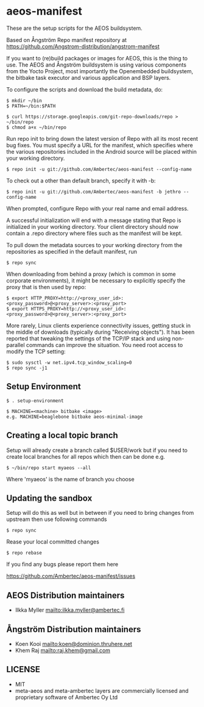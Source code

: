 aeos-manifest
==============

These are the setup scripts for the AEOS buildsystem. 

Based on Ångström Repo manifest repository at https://github.com/Angstrom-distribution/angstrom-manifest

If you want to (re)build packages or images for AEOS, this is the thing to use.
The AEOS and Ångström buildsystem is using various components from the Yocto Project, most importantly the Openembedded buildsystem, the bitbake task executor and various application and BSP layers.

To configure the scripts and download the build metadata, do:

	$ mkdir ~/bin
	$ PATH=~/bin:$PATH

	$ curl https://storage.googleapis.com/git-repo-downloads/repo > ~/bin/repo
	$ chmod a+x ~/bin/repo

Run repo init to bring down the latest version of Repo with all its most recent bug fixes. You must specify a URL for the manifest, which specifies where the various repositories included in the Android source will be placed within your working directory.

	$ repo init -u git://github.com/Ambertec/aeos-manifest --config-name

To check out a other than default branch, specify it with -b:

	$ repo init -u git://github.com/Ambertec/aeos-manifest -b jethro --config-name

When prompted, configure Repo with your real name and email address.

A successful initialization will end with a message stating that Repo is initialized in your working directory. Your client directory should now contain a .repo directory where files such as the manifest will be kept.

To pull down the metadata sources to your working directory from the repositories as specified in the default manifest, run

	$ repo sync

When downloading from behind a proxy (which is common in some corporate environments), it might be necessary to explicitly specify the proxy that is then used by repo:

	$ export HTTP_PROXY=http://<proxy_user_id>:<proxy_password>@<proxy_server>:<proxy_port>
	$ export HTTPS_PROXY=http://<proxy_user_id>:<proxy_password>@<proxy_server>:<proxy_port>

More rarely, Linux clients experience connectivity issues, getting stuck in the middle of downloads (typically during "Receiving objects"). It has been reported that tweaking the settings of the TCP/IP stack and using non-parallel commands can improve the situation. You need root access to modify the TCP setting:

	$ sudo sysctl -w net.ipv4.tcp_window_scaling=0
	$ repo sync -j1


Setup Environment
-----------------
	$ . setup-environment

	$ MACHINE=<machine> bitbake <image>
	e.g. MACHINE=beaglebone bitbake aeos-minimal-image

Creating a local topic branch
-----------------------------

Setup will already create a branch called $USER/work
but if you need to create local branches for all repos which then can be done e.g.

	$ ~/bin/repo start myaeos --all

Where 'myaeos' is the name of branch you choose

Updating the sandbox
--------------------

Setup will do this as well but in between if you need to bring changes from upstream then
use following commands

	$ repo sync

Rease your local committed changes

	$ repo rebase


If you find any bugs please report them here

https://github.com/Ambertec/aeos-manifest/issues

AEOS Distribution maintainers
-----------------------------

* Ilkka Myller <mailto:ilkka.myller@ambertec.fi>

Ångström Distribution maintainers
---------------------------------

* Koen Kooi <mailto:koen@dominion.thruhere.net>
* Khem Raj  <mailto:raj.khem@gmail.com>

LICENSE
-------

* MIT
* meta-aeos and meta-ambertec layers are commercially licensed and proprietary software of Ambertec Oy Ltd

